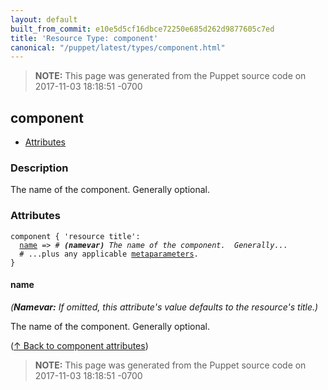 ```yaml
---
layout: default
built_from_commit: e10e5d5cf16dbce72250e685d262d9877605c7ed
title: 'Resource Type: component'
canonical: "/puppet/latest/types/component.html"
---
```


> **NOTE:** This page was generated from the Puppet source code on 2017-11-03 18:18:51 -0700

component
-----

* [Attributes](#component-attributes)

<h3 id="component-description">Description</h3>

The name of the component.  Generally optional.

<h3 id="component-attributes">Attributes</h3>

<pre><code>component { 'resource title':
  <a href="#component-attribute-name">name</a> =&gt; <em># <strong>(namevar)</strong> The name of the component.  Generally...</em>
  # ...plus any applicable <a href="{{puppet}}/metaparameter.html">metaparameters</a>.
}</code></pre>

<h4 id="component-attribute-name">name</h4>

_(**Namevar:** If omitted, this attribute's value defaults to the resource's title.)_

The name of the component.  Generally optional.

([↑ Back to component attributes](#component-attributes))





> **NOTE:** This page was generated from the Puppet source code on 2017-11-03 18:18:51 -0700
